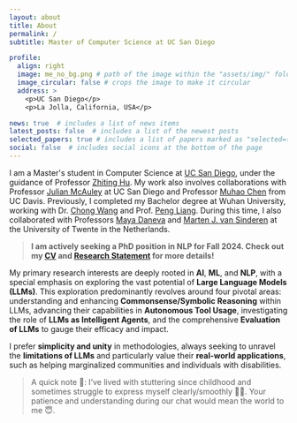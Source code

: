 ```yaml
---
layout: about
title: About
permalink: /
subtitle: Master of Computer Science at UC San Diego

profile:
  align: right
  image: me_no_bg.png # path of the image within the "assets/img/" folder
  image_circular: false # crops the image to make it circular
  address: >
    <p>UC San Diego</p>
    <p>La Jolla, California, USA</p>

news: true  # includes a list of news items
latest_posts: false  # includes a list of the newest posts
selected_papers: true # includes a list of papers marked as "selected={true}"
social: false  # includes social icons at the bottom of the page
---
```


I am a Master's student in Computer Science at [UC San Diego](https://ucsd.edu/), under the guidance of Professor [Zhiting Hu](http://zhiting.ucsd.edu/index.html). My work also involves collaborations with Professor [Julian McAuley](https://cseweb.ucsd.edu/~jmcauley/) at UC San Diego and Professor [Muhao Chen](https://muhaochen.github.io/) from UC Davis. Previously, I completed my Bachelor degree at Wuhan University, working with Dr. [Chong Wang](https://cs.whu.edu.cn/info/1019/2935.htm) and Prof. [Peng Liang](https://www.cs.rug.nl/search/People/PengLiang). During this time, I also collaborated with Professors [Maya Daneva](https://people.utwente.nl/m.daneva) and [Marten J. van Sinderen](https://people.utwente.nl/m.j.vansinderen) at the University of Twente in the Netherlands.

> **I am actively seeking a PhD position in NLP for Fall 2024. Check out my [CV](https://leolty.github.io/assets/pdf/tianyangliu_cv_dec_2023.pdf) and [Research Statement](https://leolty.github.io/blog/2023/research-statement-for-phd-application/) for more details!**

My primary research interests are deeply rooted in **AI**, **ML**, and **NLP**, with a special emphasis on exploring the vast potential of **Large Language Models (LLMs)**. This exploration predominantly revolves around four pivotal areas: understanding and enhancing **Commonsense/Symbolic Reasoning** within LLMs, advancing their capabilities in **Autonomous Tool Usage**, investigating the role of **LLMs as Intelligent Agents**, and the comprehensive **Evaluation of LLMs** to gauge their efficacy and impact.

I prefer **simplicity and unity** in methodologies, always seeking to unravel the **limitations of LLMs** and particularly value their **real-world applications**, such as helping marginalized communities and individuals with disabilities.

> A quick note 📝: I’ve lived with stuttering since childhood and sometimes struggle to express myself clearly/smoothly 😮‍💨. Your patience and understanding during our chat would mean the world to me 😇. 

<!-- > Feel free to use `they/them` or `he/him` pronouns for me, I'm open to both 🤗. -->